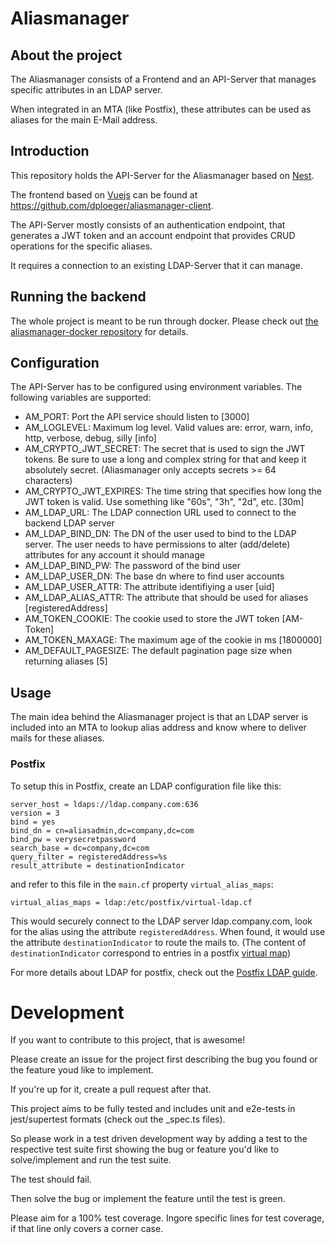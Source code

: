 # Aliasmanager

## About the project

The Aliasmanager consists of a Frontend and an API-Server that manages 
specific attributes in an LDAP server.

When integrated in an MTA (like Postfix), these attributes can be used
as aliases for the main E-Mail address.

## Introduction

This repository holds the API-Server for the Aliasmanager based on 
[Nest](https://nestsjs.com).

The frontend based on [Vuejs](https://vuejs.org) can be found at
https://github.com/dploeger/aliasmanager-client.

The API-Server mostly consists of an authentication endpoint, that 
generates a JWT token and an account endpoint that provides CRUD 
operations for the specific aliases.

It requires a connection to an existing LDAP-Server that it can 
manage.

## Running the backend

The whole project is meant to be run through docker. Please check out
[the aliasmanager-docker repository](https://github.com/dploger/aliasmanager-docker)
for details.

## Configuration

The API-Server has to be configured using environment variables. The
following variables are supported:

* AM_PORT: Port the API service should listen to [3000]
* AM_LOGLEVEL: Maximum log level. Valid values are: error, warn, info, http, verbose, debug, silly [info]
* AM_CRYPTO_JWT_SECRET: The secret that is used to sign the JWT tokens.
  Be sure to use a long and complex string for that and keep it
  absolutely secret. (Aliasmanager only accepts secrets >= 64 characters)
* AM_CRYPTO_JWT_EXPIRES: The time string that specifies how long the JWT
  token is valid. Use something like "60s", "3h", "2d", etc. [30m]
* AM_LDAP_URL: The LDAP connection URL used to connect to the backend
  LDAP server
* AM_LDAP_BIND_DN: The DN of the user used to bind to the LDAP server.
  The user needs to have permissions to alter (add/delete) attributes for
  any account it should manage 
* AM_LDAP_BIND_PW: The password of the bind user
* AM_LDAP_USER_DN: The base dn where to find user accounts
* AM_LDAP_USER_ATTR: The attribute identifiying a user [uid]
* AM_LDAP_ALIAS_ATTR:  The attribute that should be used for aliases [registeredAddress]
* AM_TOKEN_COOKIE: The cookie used to store the JWT token [AM-Token]
* AM_TOKEN_MAXAGE: The maximum age of the cookie in ms [1800000]
* AM_DEFAULT_PAGESIZE: The default pagination page size when returning aliases [5]

## Usage

The main idea behind the Aliasmanager project is that an LDAP server
is included into an MTA to lookup alias address and know where
to deliver mails for these aliases.

### Postfix

To setup this in Postfix, create an LDAP configuration file like this:

```
server_host = ldaps://ldap.company.com:636
version = 3
bind = yes
bind_dn = cn=aliasadmin,dc=company,dc=com
bind_pw = verysecretpassword
search_base = dc=company,dc=com
query_filter = registeredAddress=%s
result_attribute = destinationIndicator
```

and refer to this file in the `main.cf` property `virtual_alias_maps`:

    virtual_alias_maps = ldap:/etc/postfix/virtual-ldap.cf

This would securely connect to the LDAP server ldap.company.com, 
look for the alias using the attribute `registeredAddress`. When found,
it would use the attribute `destinationIndicator` to route the mails
to. (The content of `destinationIndicator` correspond to entries
in a postfix [virtual map](http://www.postfix.org/VIRTUAL_README.html))

For more details about LDAP for postfix, check out the 
[Postfix LDAP guide](http://www.postfix.org/LDAP_README.html).

# Development

If you want to contribute to this project, that is awesome!

Please create an issue for the project first describing the bug
you found or the feature youd like to implement.

If you're up for it, create a pull request after that.

This project aims to be fully tested and includes unit and e2e-tests
in jest/supertest formats (check out the _spec.ts files).

So please work in a test driven development way by 
adding a test to the respective test suite first showing the bug 
or feature you'd like to solve/implement and run the test suite. 

The test should fail.

Then solve the bug or implement the feature until the test is green.

Please aim for a 100% test coverage. Ingore specific lines for test
coverage, if that line only covers a corner case.
